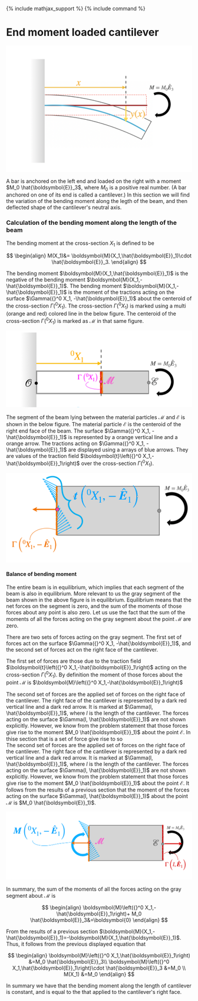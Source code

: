 {% include mathjax_support %}
{% include command %}

# End moment loaded cantilever

<img src="2021-11-16-21-53-46.png" alt="drawing1" width="1000"/>


A bar is anchored on the left end and loaded on the right with a moment $M_0 \hat{\boldsymbol{E}}_3$, where $M_0$ is a positive real number. (A bar anchored on one of its end is called a cantilever.) In this section we will find the variation of the bending moment along the legth of the beam, and then deflected shape of the cantilever's neutral axis. 



### Calculation of the bending moment along the length of the beam

The bending moment at the cross-section $X_1$ is defined to be 

$$
\begin{align}
M(X_1)&= \boldsymbol{M}(X_1,\hat{\boldsymbol{E}}_1)\cdot \hat{\boldsymbol{E}}_3.
\end{align}
$$ 

The bending moment $\boldsymbol{M}(X_1,\hat{\boldsymbol{E}}_1)$ is the negative of the bending moment  $\boldsymbol{M}(X_1,-\hat{\boldsymbol{E}}_1)$. The bending moment $\boldsymbol{M}(X_1,-\hat{\boldsymbol{E}}_1)$ is the moment of the tractions acting on the surface $\Gamma({}^0 X_1, -\hat{\boldsymbol{E}}_1)$ about the centeroid  of the cross-section $\Gamma({}^0 X_1)$. The cross-section $\Gamma({}^0 X_1)$ is marked using a multi (orange and red) colored line in the below figure. The centeroid  of the cross-section $\Gamma({}^0 X_1)$ is marked as $\mathcal{M}$ in that same figure.

![](2021-11-30-21-53-05.png)



The segment of the beam lying between the material particles $\mathcal{M}$ and $\mathcal{E}$ is shown in the below figure. The material particle $\mathcal{E}$ is the centeroid of the right end face of the beam. The surface $\Gamma({}^0 X_1, -\hat{\boldsymbol{E}}_1)$ is represented by a orange vertical  line and a orange arrow. The tractions acting on $\Gamma({}^0 X_1, -\hat{\boldsymbol{E}}_1)$ are displayed using a arrays of blue arrows. They are values of the traction field $\boldsymbol{t}\left({}^0 X_1,-\hat{\boldsymbol{E}}_1\right)$ over the cross-section $\Gamma({}^0 X_1)$. 

![](2021-11-30-21-52-29.png)


#### Balance of bending moment

The entire beam is in equilibrium, which implies that each segment of the beam is also in equilibrium. More relevant to us the  gray segment of the beam shown in the above figure is in equilibrium. Equilibrium means that the net forces on the segment is zero, and the sum of the moments of those forces about any point is also zero. Let us use the fact that  the sum of the moments of all the forces acting on the gray segment about the point $\mathcal{M}$ are zero. 


There are two sets of forces acting on the gray segment. The first set of forces act on the surface $\Gamma({}^0 X_1, -\hat{\boldsymbol{E}}_1)$, and the second set of forces act on the right face of the cantilever.

The first set of forces are those due to the traction field $\boldsymbol{t}\left({}^0 X_1,-\hat{\boldsymbol{E}}_1\right)$ acting on the cross-section $\Gamma(^{0}X_1)$. By definition the moment of those forces about the point $\mathcal{M}$ is $\boldsymbol{M}\left({}^0 X_1,-\hat{\boldsymbol{E}}_1\right)$

The second set of forces are the applied set of forces on the right face of the cantilever. The right face of the cantilever is represented by a dark red vertical  line and a dark red arrow. It is marked at $\Gamma(l, \hat{\boldsymbol{E}}_1)$, where $l$ is the length of the cantilever. The forces acting on the surface  $\Gamma(l, \hat{\boldsymbol{E}}_1)$ are not shown explicitly. However, we know from the problem statement that those forces give rise to the moment $M_0 \hat{\boldsymbol{E}}_1)$ about the point $\mathcal{E}$. In thise  section that is a set of force give rise to so  
The second set of forces are the applied set of forces on the right face of the cantilever. The right face of the cantilever is represented by a dark red vertical  line and a dark red arrow. It is marked at $\Gamma(l, \hat{\boldsymbol{E}}_1)$, where $l$ is the length of the cantilever. The forces acting on the surface  $\Gamma(l, \hat{\boldsymbol{E}}_1)$ are not shown explicitly. However, we know from the problem statement that those forces give rise to the moment $M_0 \hat{\boldsymbol{E}}_1)$ about the point $\mathcal{E}$. It follows from the results of  a previous section that the moment of the forces acting on the surface  $\Gamma(l, \hat{\boldsymbol{E}}_1)$ about the point $\mathcal{M}$ is $M_0 \hat{\boldsymbol{E}}_1)$.

![](2021-11-30-22-14-13.png)

In summary, the sum of the moments of all the forces acting on the gray segment about $\mathcal{M}$ is 

$$
\begin{align}
\boldsymbol{M}\left({}^0 X_1,-\hat{\boldsymbol{E}}_1\right)+
M_0 \hat{\boldsymbol{E}}_3&=\boldsymbol{0}
\end{align}
$$

From the results of  a previous section $\boldsymbol{M}(X_1,-\hat{\boldsymbol{E}}_1)=-\boldsymbol{M}(X_1,\hat{\boldsymbol{E}}_1)$. Thus, it follows from the previous displayed equation that 

$$
\begin{align}
\boldsymbol{M}\left({}^0 X_1,\hat{\boldsymbol{E}}_1\right)
&=M_0 \hat{\boldsymbol{E}}_3\\
\boldsymbol{M}\left({}^0 X_1,\hat{\boldsymbol{E}}_1\right)\cdot \hat{\boldsymbol{E}}_3
&=M_0 \\
M(X_1)
&=M_0 
\end{align}
$$


In summary we have that the bending moment along the length of cantilever is constant, and is equal to the that applied to the cantilever's right face.